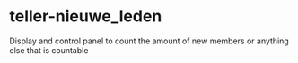 # teller-nieuwe_leden
Display and control panel to count the amount of new members or anything else that is countable
